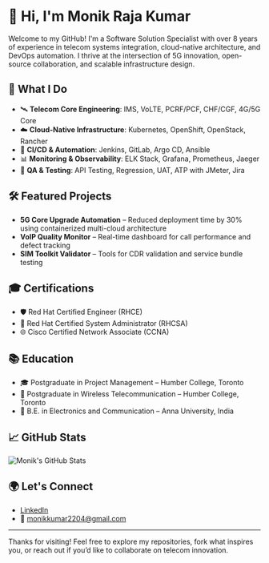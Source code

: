 # 👋 Hi, I'm Monik Raja Kumar

Welcome to my GitHub! I'm a Software Solution Specialist with over 8 years of experience in telecom systems integration, cloud-native architecture, and DevOps automation. I thrive at the intersection of 5G innovation, open-source collaboration, and scalable infrastructure design.

## 💼 What I Do
- 🛰️ **Telecom Core Engineering**: IMS, VoLTE, PCRF/PCF, CHF/CGF, 4G/5G Core
- ☁️ **Cloud-Native Infrastructure**: Kubernetes, OpenShift, OpenStack, Rancher
- 🔁 **CI/CD & Automation**: Jenkins, GitLab, Argo CD, Ansible
- 📊 **Monitoring & Observability**: ELK Stack, Grafana, Prometheus, Jaeger
- 🧪 **QA & Testing**: API Testing, Regression, UAT, ATP with JMeter, Jira

## 🛠️ Featured Projects
- **5G Core Upgrade Automation** – Reduced deployment time by 30% using containerized multi-cloud architecture
- **VoIP Quality Monitor** – Real-time dashboard for call performance and defect tracking
- **SIM Toolkit Validator** – Tools for CDR validation and service bundle testing

## 🎓 Certifications
- 🛡️ Red Hat Certified Engineer (RHCE)
- 🧰 Red Hat Certified System Administrator (RHCSA)
- 🌐 Cisco Certified Network Associate (CCNA)

## 📚 Education
- 🎓 Postgraduate in Project Management – Humber College, Toronto
- 📡 Postgraduate in Wireless Telecommunication – Humber College, Toronto
- 🧠 B.E. in Electronics and Communication – Anna University, India

## 📈 GitHub Stats
![Monik's GitHub Stats](https://github-readme-stats.vercel.app/api?username=monik1422&show_icons=true&theme=tokyonight)

## 🌍 Let's Connect
- [LinkedIn](https://linkedin.com/in/monik-raja-kumar)
- 📧 monikkumar2204@gmail.com

---

Thanks for visiting! Feel free to explore my repositories, fork what inspires you, or reach out if you’d like to collaborate on telecom innovation.
